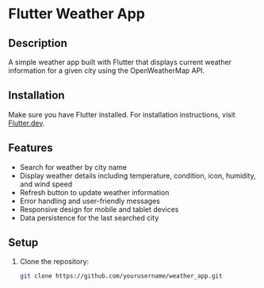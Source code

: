 # Flutter Weather App

## Description
A simple weather app built with Flutter that displays current weather information for a given city using the OpenWeatherMap API.

## Installation
Make sure you have Flutter installed. For installation instructions, visit [Flutter.dev](https://flutter.dev/docs/get-started/install).

## Features
- Search for weather by city name
- Display weather details including temperature, condition, icon, humidity, and wind speed
- Refresh button to update weather information
- Error handling and user-friendly messages
- Responsive design for mobile and tablet devices
- Data persistence for the last searched city

## Setup
1. Clone the repository:
   ```bash
   git clone https://github.com/yourusername/weather_app.git



